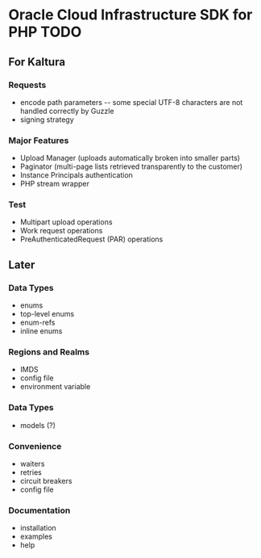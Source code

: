 # Oracle Cloud Infrastructure SDK for PHP TODO

## For Kaltura

### Requests
- encode path parameters -- some special UTF-8 characters are not handled correctly by Guzzle
- signing strategy

### Major Features
- Upload Manager (uploads automatically broken into smaller parts)
- Paginator (multi-page lists retrieved transparently to the customer)
- Instance Principals authentication
- PHP stream wrapper

### Test
- Multipart upload operations
- Work request operations
- PreAuthenticatedRequest (PAR) operations

## Later

### Data Types
- enums
- top-level enums
- enum-refs
- inline enums

### Regions and Realms
- IMDS
- config file
- environment variable

### Data Types
- models (?)

### Convenience
- waiters
- retries
- circuit breakers
- config file

### Documentation
- installation
- examples
- help
